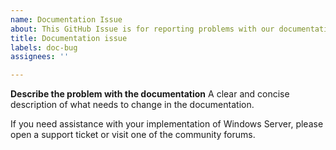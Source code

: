 ```yaml
---
name: Documentation Issue
about: This GitHub Issue is for reporting problems with our documentation.
title: Documentation issue
labels: doc-bug
assignees: ''

---
```


**Describe the problem with the documentation**
A clear and concise description of what needs to change in the documentation.

If you need assistance with your implementation of Windows Server, please open a support ticket or visit one of the community forums.
